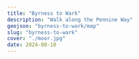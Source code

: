 ```yaml
---
title: "Byrness to Wark"
description: "Walk along the Pennine Way"
geojson: "byrness-to-wark/map"
slug: "byrness-to-wark"
cover: "./moor.jpg"
date: 2024-08-10
---
```

